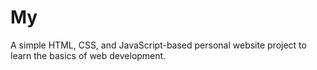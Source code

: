# My
 A simple HTML, CSS, and JavaScript-based personal website project to learn the basics of web development.
